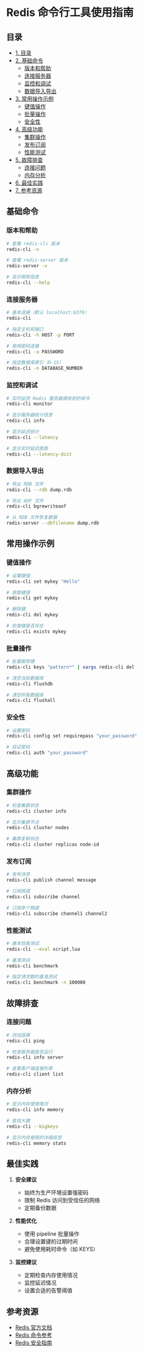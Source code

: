 # Redis 命令行工具使用指南

## 目录
- [1. 目录](#目录)
- [2. 基础命令](#基础命令)
    - [版本和帮助](#版本和帮助)
    - [连接服务器](#连接服务器)
    - [监控和调试](#监控和调试)
    - [数据导入导出](#数据导入导出)
- [3. 常用操作示例](#常用操作示例)
    - [键值操作](#键值操作)
    - [批量操作](#批量操作)
    - [安全性](#安全性)
- [4. 高级功能](#高级功能)
    - [集群操作](#集群操作)
    - [发布订阅](#发布订阅)
    - [性能测试](#性能测试)
- [5. 故障排查](#故障排查)
    - [连接问题](#连接问题)
    - [内存分析](#内存分析)
- [6. 最佳实践](#最佳实践)
- [7. 参考资源](#参考资源)



## 基础命令

### 版本和帮助
```bash
# 查看 redis-cli 版本
redis-cli -v

# 查看 redis-server 版本
redis-server -v

# 显示帮助信息
redis-cli --help
```

### 连接服务器
```bash
# 基本连接（默认 localhost:6379）
redis-cli

# 指定主机和端口
redis-cli -h HOST -p PORT

# 使用密码连接
redis-cli -a PASSWORD

# 指定数据库索引（0-15）
redis-cli -n DATABASE_NUMBER
```

### 监控和调试
```bash
# 实时监控 Redis 服务器接收到的命令
redis-cli monitor

# 显示服务器统计信息
redis-cli info

# 显示延迟统计
redis-cli --latency

# 显示实时延迟图表
redis-cli --latency-dist
```

### 数据导入导出
```bash
# 导出 RDB 文件
redis-cli --rdb dump.rdb

# 导出 AOF 文件
redis-cli bgrewriteaof

# 从 RDB 文件恢复数据
redis-server --dbfilename dump.rdb
```

## 常用操作示例

### 键值操作
```bash
# 设置键值
redis-cli set mykey "Hello"

# 获取键值
redis-cli get mykey

# 删除键
redis-cli del mykey

# 检查键是否存在
redis-cli exists mykey
```

### 批量操作
```bash
# 批量删除键
redis-cli keys "pattern*" | xargs redis-cli del

# 清空当前数据库
redis-cli flushdb

# 清空所有数据库
redis-cli flushall
```

### 安全性
```bash
# 设置密码
redis-cli config set requirepass "your_password"

# 验证密码
redis-cli auth "your_password"
```

## 高级功能

### 集群操作
```bash
# 检查集群状态
redis-cli cluster info

# 显示集群节点
redis-cli cluster nodes

# 集群复制状态
redis-cli cluster replicas node-id
```

### 发布订阅
```bash
# 发布消息
redis-cli publish channel message

# 订阅频道
redis-cli subscribe channel

# 订阅多个频道
redis-cli subscribe channel1 channel2
```

### 性能测试
```bash
# 基本性能测试
redis-cli --eval script.lua

# 基准测试
redis-cli benchmark

# 指定请求数的基准测试
redis-cli benchmark -n 100000
```

## 故障排查

### 连接问题
```bash
# 测试连接
redis-cli ping

# 检查服务器是否运行
redis-cli info server

# 查看客户端连接列表
redis-cli client list
```

### 内存分析
```bash
# 显示内存使用情况
redis-cli info memory

# 查找大键
redis-cli --bigkeys

# 显示内存使用的详细信息
redis-cli memory stats
```

## 最佳实践

1. **安全建议**
   - 始终为生产环境设置强密码
   - 限制 Redis 访问到受信任的网络
   - 定期备份数据

2. **性能优化**
   - 使用 pipeline 批量操作
   - 合理设置键的过期时间
   - 避免使用耗时命令（如 KEYS）

3. **监控建议**
   - 定期检查内存使用情况
   - 监控延迟情况
   - 设置合适的告警阈值

## 参考资源

- [Redis 官方文档](https://redis.io/documentation)
- [Redis 命令参考](https://redis.io/commands)
- [Redis 安全指南](https://redis.io/topics/security)
